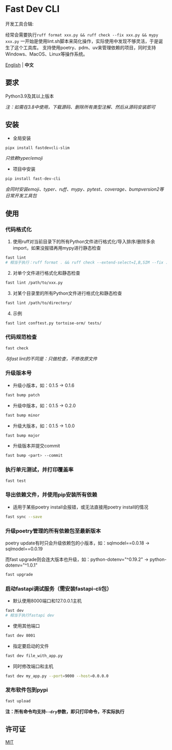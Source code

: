 # Fast Dev CLI

开发工具合辑:

经常会需要执行`ruff format xxx.py && ruff check --fix xxx.py && mypy xxx.py`
一开始是使用lint.sh脚本来简化操作，实际使用中发现不够灵活，于是诞生了这个工具库。
支持使用poetry、pdm、uv来管理依赖的项目，同时支持Windows、MacOS、Linux等操作系统。

[English](./README.md) | **中文**

## 要求

Python3.9及其以上版本

*注：如需在3.8中使用，下载源码、删除所有类型注解、然后从源码安装即可*

## 安装

- 全局安装
```bash
pipx install fastdevcli-slim
```
*只依赖typer/emoji*

- 项目中安装
```bash
pip install fast-dev-cli
```
*会同时安装emoji、typer、ruff、mypy、pytest、coverage、bumpversion2等日常开发工具包*

## 使用
### 代码格式化
1. 使用ruff对当前目录下的所有Python文件进行格式化/导入排序/删除多余import，如果没报错再用mypy进行静态检查
```bash
fast lint
# 相当于执行：ruff format . && ruff check --extend-select=I,B,SIM --fix . && mypy run .
```

2. 对单个文件进行格式化和静态检查
```bash
fast lint /path/to/xxx.py
```
3. 对某个目录里的所有Python文件进行格式化和静态检查
```bash
fast lint /path/to/directory/
```
4. 示例
```bash
fast lint conftest.py tortoise-orm/ tests/
```
### 代码规范检查
```bash
fast check
```
*与fast lint的不同是：只做检查，不修改原文件*

### 升级版本号
- 升级小版本，如：0.1.5 -> 0.1.6
```bash
fast bump patch
```
- 升级中版本，如：0.1.5 -> 0.2.0
```bash
fast bump minor
```
- 升级大版本，如：0.1.5 -> 1.0.0
```bash
fast bump major
```
- 升级版本并提交commit
```bash
fast bump <part> --commit
```

### 执行单元测试，并打印覆盖率
```bash
fast test
```
### 导出依赖文件，并使用pip安装所有依赖
- 适用于某些poetry install会报错，或无法直接用poetry install的情况
```bash
fast sync --save
```
### 升级poetry管理的所有依赖包至最新版本
poetry update有时只会升级依赖包的小版本，如：sqlmodel==0.0.18 -> sqlmodel==0.0.19

而fast upgrade则会连大版本也升级，如：python-dotenv="^0.19.2" -> python-dotenv="^1.0.1"
```bash
fast upgrade
```

### 启动fastapi调试服务（需安装fastapi-cli包）
- 默认使用8000端口和127.0.0.1主机
```bash
fast dev
# 相当于执行fastapi dev
```
- 使用其他端口
```bash
fast dev 8001
```
- 指定要启动的文件
```bash
fast dev file_with_app.py
```
- 同时修改端口和主机
```bash
fast dev my_app.py --port=9000 --host=0.0.0.0
```

### 发布软件包到pypi

```bash
fast upload
```
**注：所有命令均支持`--dry`参数，即只打印命令，不实际执行**

## 许可证

[MIT](./LICENSE)
